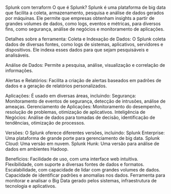 Splunk com terraform
O que é Splunk?
Splunk é uma plataforma de big data que facilita a coleta, armazenamento, pesquisa e análise de dados gerados por máquinas. Ele permite que empresas obtenham insights a partir de grandes volumes de dados, como logs, eventos e métricas, para diversos fins, como segurança, análise de negócios e monitoramento de aplicações.

Detalhes sobre a ferramenta:
Coleta e Indexação de Dados: O Splunk coleta dados de diversas fontes, como logs de sistemas, aplicativos, servidores e dispositivos. Ele indexa esses dados para que sejam pesquisáveis e analisáveis.

Análise de Dados: Permite a pesquisa, análise, visualização e correlação de informações.

Alertas e Relatórios: Facilita a criação de alertas baseados em padrões de dados e a geração de relatórios personalizados.

Aplicações: É usado em diversas áreas, incluindo: Segurança: Monitoramento de eventos de segurança, detecção de intrusões, análise de ameaças. Gerenciamento de Aplicações: Monitoramento do desempenho, resolução de problemas, otimização de aplicativos. Inteligência de Negócios: Análise de dados para tomadas de decisão, identificação de tendências, otimização de processos.

Versões: O Splunk oferece diferentes versões, incluindo: Splunk Enterprise: Uma plataforma de grande porte para gerenciamento de big data. Splunk Cloud: Uma versão em nuvem. Splunk Hunk: Uma versão para análise de dados em ambientes Hadoop.

Benefícios:
Facilidade de uso, com uma interface web intuitiva.
Flexibilidade, com suporte a diversas fontes de dados e formatos.
Escalabilidade, com capacidade de lidar com grandes volumes de dados.
Capacidade de identificar padrões e anomalias nos dados.
Ferramenta para monitorar e analisar o Big Data gerado pelos sistemas, infraestrutura de tecnologia e aplicativos.
